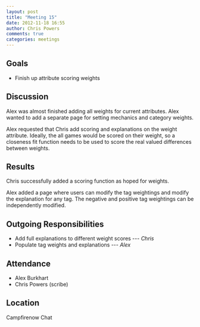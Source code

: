 ```yaml
---
layout: post
title: "Meeting 15"
date: 2012-11-18 16:55
author: Chris Powers
comments: true
categories: meetings
---
```


## Goals

*   Finish up attribute scoring weights

## Discussion

Alex was almost finished adding all weights for current attributes. Alex wanted
to add a separate page for setting mechanics and category weights.

Alex requested that Chris add scoring and explanations on the weight attribute.
Ideally, the all games would be scored on their weight, so a closeness fit
function needs to be used to score the real valued differences between weights.

## Results

Chris successfully added a scoring function as hoped for weights.

Alex added a page where users can modify the tag weightings and modify the
explanation for any tag. The negative and positive tag weightings can be
independently modified.

## Outgoing Responsibilities

*   Add full explanations to different weight scores --- *Chris*
*   Populate tag weights and explanations --- *Alex*

## Attendance

-   Alex Burkhart
-   Chris Powers (scribe)

## Location

Campfirenow Chat